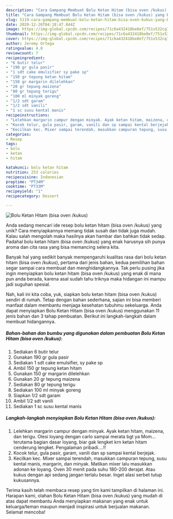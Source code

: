 ```yaml
---
description: "Cara Gampang Membuat Bolu Ketan Hitam (bisa oven /kukus) yang Bisa Manjain Lidah"
title: "Cara Gampang Membuat Bolu Ketan Hitam (bisa oven /kukus) yang Bisa Manjain Lidah"
slug: 5119-cara-gampang-membuat-bolu-ketan-hitam-bisa-oven-kukus-yang-bisa-manjain-lidah
date: 2020-12-26T04:18:47.844Z
image: https://img-global.cpcdn.com/recipes/71c6a432418be8ef/751x532cq70/bolu-ketan-hitam-bisa-oven-kukus-foto-resep-utama.jpg
thumbnail: https://img-global.cpcdn.com/recipes/71c6a432418be8ef/751x532cq70/bolu-ketan-hitam-bisa-oven-kukus-foto-resep-utama.jpg
cover: https://img-global.cpcdn.com/recipes/71c6a432418be8ef/751x532cq70/bolu-ketan-hitam-bisa-oven-kukus-foto-resep-utama.jpg
author: Jeremy Ortega
ratingvalue: 4.8
reviewcount: 7
recipeingredient:
- "6 butir telur"
- "190 gr gula pasir"
- "1 sdt cake emulsifier sy pake sp"
- "150 gr tepung ketan hitam"
- "150 gr margarin dilelehkan"
- "20 gr tepung maizena"
- "80 gr tepung terigu"
- "100 ml minyak goreng"
- "1/2 sdt garam"
- "1/2 sdt vanili"
- "1 sc susu kental manis"
recipeinstructions:
- "Lelehkan margarin campur dengan minyak. Ayak ketan hitam, maizena, dan terigu. Olesi loyang dengan carlo sampai merata bgt ya Mom... terutama bagian dasar loyang, biar gak lengket krn ketan hitam cenderung lengket. Pengalaman pribadi....!!"
- "Kocok telur, gula pasir, garam, vanili dan sp sampai kental berjejak."
- "Kecilkan kec. Mixer sampai terendah, masukkan campuran tepung, susu kental manis, margarin, dan minyak. Matikan mixer lalu masukkan adonan ke loyang. Oven 30 menit pada suhu 180-200 derajat. Atau kukus dengan api sedang jangan terlalu besar. Inget alasi serbet tutup kukusannya."
categories:
- Resep
tags:
- bolu
- ketan
- hitam

katakunci: bolu ketan hitam 
nutrition: 253 calories
recipecuisine: Indonesian
preptime: "PT34M"
cooktime: "PT33M"
recipeyield: "1"
recipecategory: Dessert

---
```



![Bolu Ketan Hitam (bisa oven /kukus)](https://img-global.cpcdn.com/recipes/71c6a432418be8ef/751x532cq70/bolu-ketan-hitam-bisa-oven-kukus-foto-resep-utama.jpg)

Anda sedang mencari ide resep bolu ketan hitam (bisa oven /kukus) yang unik? Cara menyiapkannya memang tidak susah dan tidak juga mudah. Kalau salah mengolah maka hasilnya akan hambar dan bahkan tidak sedap. Padahal bolu ketan hitam (bisa oven /kukus) yang enak harusnya sih punya aroma dan cita rasa yang bisa memancing selera kita.



Banyak hal yang sedikit banyak mempengaruhi kualitas rasa dari bolu ketan hitam (bisa oven /kukus), pertama dari jenis bahan, kedua pemilihan bahan segar sampai cara membuat dan menghidangkannya. Tak perlu pusing jika ingin menyiapkan bolu ketan hitam (bisa oven /kukus) yang enak di mana pun anda berada, karena asal sudah tahu triknya maka hidangan ini mampu jadi suguhan spesial.


Nah, kali ini kita coba, yuk, siapkan bolu ketan hitam (bisa oven /kukus) sendiri di rumah. Tetap dengan bahan sederhana, sajian ini bisa memberi manfaat dalam membantu menjaga kesehatan tubuhmu sekeluarga. Anda dapat menyiapkan Bolu Ketan Hitam (bisa oven /kukus) menggunakan 11 jenis bahan dan 3 tahap pembuatan. Berikut ini langkah-langkah dalam membuat hidangannya.

<!--inarticleads1-->

##### Bahan-bahan dan bumbu yang digunakan dalam pembuatan Bolu Ketan Hitam (bisa oven /kukus):

1. Sediakan 6 butir telur
1. Gunakan 190 gr gula pasir
1. Sediakan 1 sdt cake emulsifier, sy pake sp
1. Ambil 150 gr tepung ketan hitam
1. Gunakan 150 gr margarin dilelehkan
1. Gunakan 20 gr tepung maizena
1. Sediakan 80 gr tepung terigu
1. Sediakan 100 ml minyak goreng
1. Siapkan 1/2 sdt garam
1. Ambil 1/2 sdt vanili
1. Sediakan 1 sc susu kental manis




<!--inarticleads2-->

##### Langkah-langkah menyiapkan Bolu Ketan Hitam (bisa oven /kukus):

1. Lelehkan margarin campur dengan minyak. Ayak ketan hitam, maizena, dan terigu. Olesi loyang dengan carlo sampai merata bgt ya Mom... terutama bagian dasar loyang, biar gak lengket krn ketan hitam cenderung lengket. Pengalaman pribadi....!!
1. Kocok telur, gula pasir, garam, vanili dan sp sampai kental berjejak.
1. Kecilkan kec. Mixer sampai terendah, masukkan campuran tepung, susu kental manis, margarin, dan minyak. Matikan mixer lalu masukkan adonan ke loyang. Oven 30 menit pada suhu 180-200 derajat. Atau kukus dengan api sedang jangan terlalu besar. Inget alasi serbet tutup kukusannya.




Terima kasih telah membaca resep yang tim kami tampilkan di halaman ini. Harapan kami, olahan Bolu Ketan Hitam (bisa oven /kukus) yang mudah di atas dapat membantu Anda menyiapkan makanan yang enak untuk keluarga/teman maupun menjadi inspirasi untuk berjualan makanan. Selamat mencoba!
